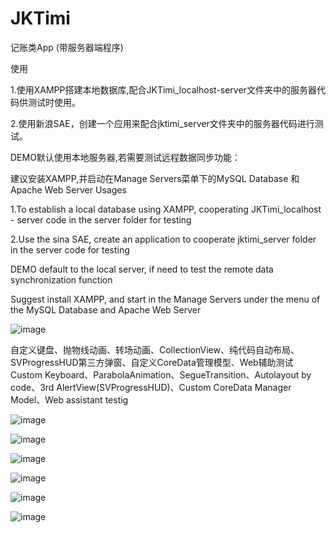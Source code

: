 # JKTimi
记账类App (带服务器端程序)

使用

1.使用XAMPP搭建本地数据库,配合JKTimi_localhost-server文件夹中的服务器代码供测试时使用。

2.使用新浪SAE，创建一个应用来配合jktimi_server文件夹中的服务器代码进行测试。

DEMO默认使用本地服务器,若需要测试远程数据同步功能：

建议安装XAMPP,并启动在Manage Servers菜单下的MySQL Database 和 Apache Web Server
Usages

1.To establish a local database using XAMPP, cooperating JKTimi_localhost - server code in the server folder for testing

2.Use the sina SAE, create an application to cooperate jktimi_server folder in the server code for testing



DEMO default to the local server, if need to test the remote data synchronization function



Suggest install XAMPP, and start in the Manage Servers under the menu of the MySQL Database and Apache Web Server

![image](https://github.com/sunforyou/JKTimi/blob/master/XAMPP.png)

自定义键盘、抛物线动画、转场动画、CollectionView、纯代码自动布局、SVProgressHUD第三方弹窗、自定义CoreData管理模型、Web辅助测试
Custom Keyboard、ParabolaAnimation、SegueTransition、Autolayout by code、3rd AlertView(SVProgressHUD)、Custom CoreData Manager Model、Web assistant testig

![image](https://github.com/sunforyou/JKTimi/blob/master/View1.png)

![image](https://github.com/sunforyou/JKTimi/blob/master/View2.png)

![image](https://github.com/sunforyou/JKTimi/blob/master/View3.png)

![image](https://github.com/sunforyou/JKTimi/blob/master/View4.png)

![image](https://github.com/sunforyou/JKTimi/blob/master/View5.png)

![image](https://github.com/sunforyou/JKTimi/blob/master/View6.png)
